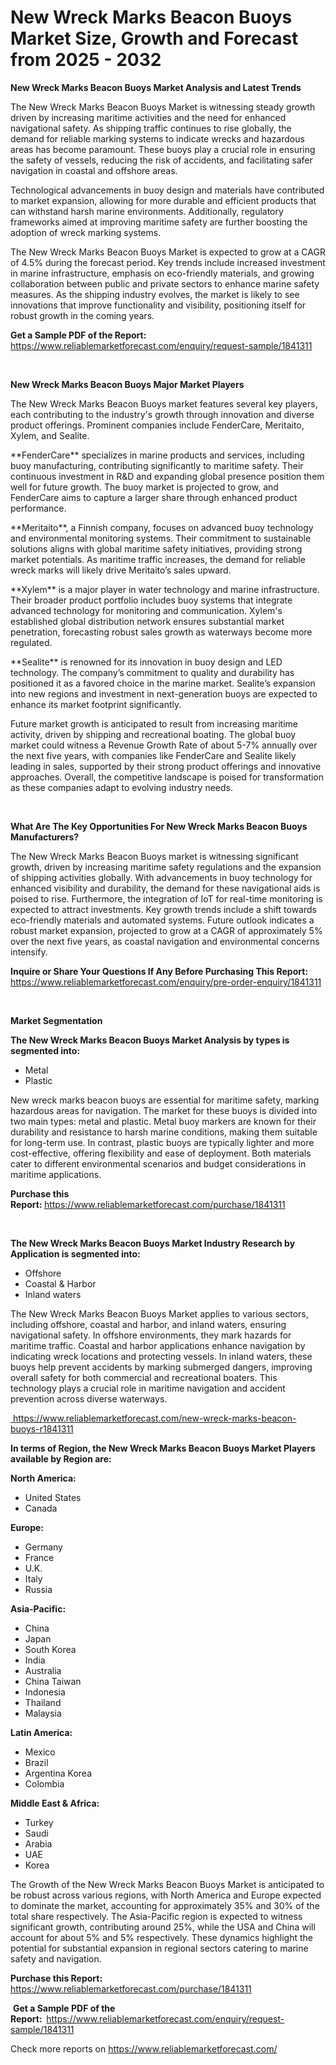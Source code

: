 <p><h1>New Wreck Marks Beacon Buoys Market Size, Growth and Forecast from 2025 - 2032</h1></p><p><strong>New Wreck Marks Beacon Buoys Market Analysis and Latest Trends</strong></p>
<p><p>The New Wreck Marks Beacon Buoys Market is witnessing steady growth driven by increasing maritime activities and the need for enhanced navigational safety. As shipping traffic continues to rise globally, the demand for reliable marking systems to indicate wrecks and hazardous areas has become paramount. These buoys play a crucial role in ensuring the safety of vessels, reducing the risk of accidents, and facilitating safer navigation in coastal and offshore areas.</p><p>Technological advancements in buoy design and materials have contributed to market expansion, allowing for more durable and efficient products that can withstand harsh marine environments. Additionally, regulatory frameworks aimed at improving maritime safety are further boosting the adoption of wreck marking systems.</p><p>The New Wreck Marks Beacon Buoys Market is expected to grow at a CAGR of 4.5% during the forecast period. Key trends include increased investment in marine infrastructure, emphasis on eco-friendly materials, and growing collaboration between public and private sectors to enhance marine safety measures. As the shipping industry evolves, the market is likely to see innovations that improve functionality and visibility, positioning itself for robust growth in the coming years.</p></p>
<p><strong>Get a Sample PDF of the Report:&nbsp;</strong> <a href="https://www.reliablemarketforecast.com/enquiry/request-sample/1841311?utm_campaign=2533&utm_medium=2&utm_source=Github&utm_content=ia&utm_term=12042025&utm_id=new-wreck-marks-beacon-buoys">https://www.reliablemarketforecast.com/enquiry/request-sample/1841311</a></p>
<p>&nbsp;</p>
<p><strong>New Wreck Marks Beacon Buoys Major Market Players</strong></p>
<p><p>The New Wreck Marks Beacon Buoys market features several key players, each contributing to the industry's growth through innovation and diverse product offerings. Prominent companies include FenderCare, Meritaito, Xylem, and Sealite.</p><p>**FenderCare** specializes in marine products and services, including buoy manufacturing, contributing significantly to maritime safety. Their continuous investment in R&D and expanding global presence position them well for future growth. The buoy market is projected to grow, and FenderCare aims to capture a larger share through enhanced product performance.</p><p>**Meritaito**, a Finnish company, focuses on advanced buoy technology and environmental monitoring systems. Their commitment to sustainable solutions aligns with global maritime safety initiatives, providing strong market potentials. As maritime traffic increases, the demand for reliable wreck marks will likely drive Meritaito’s sales upward.</p><p>**Xylem** is a major player in water technology and marine infrastructure. Their broader product portfolio includes buoy systems that integrate advanced technology for monitoring and communication. Xylem's established global distribution network ensures substantial market penetration, forecasting robust sales growth as waterways become more regulated.</p><p>**Sealite** is renowned for its innovation in buoy design and LED technology. The company’s commitment to quality and durability has positioned it as a favored choice in the marine market. Sealite’s expansion into new regions and investment in next-generation buoys are expected to enhance its market footprint significantly.</p><p>Future market growth is anticipated to result from increasing maritime activity, driven by shipping and recreational boating. The global buoy market could witness a Revenue Growth Rate of about 5-7% annually over the next five years, with companies like FenderCare and Sealite likely leading in sales, supported by their strong product offerings and innovative approaches. Overall, the competitive landscape is poised for transformation as these companies adapt to evolving industry needs.</p></p>
<p>&nbsp;</p>
<p><strong>What Are The Key Opportunities For New Wreck Marks Beacon Buoys Manufacturers?</strong></p>
<p><p>The New Wreck Marks Beacon Buoys market is witnessing significant growth, driven by increasing maritime safety regulations and the expansion of shipping activities globally. With advancements in buoy technology for enhanced visibility and durability, the demand for these navigational aids is poised to rise. Furthermore, the integration of IoT for real-time monitoring is expected to attract investments. Key growth trends include a shift towards eco-friendly materials and automated systems. Future outlook indicates a robust market expansion, projected to grow at a CAGR of approximately 5% over the next five years, as coastal navigation and environmental concerns intensify.</p></p>
<p><strong>Inquire or Share Your Questions If Any Before Purchasing This Report:</strong> <a href="https://www.reliablemarketforecast.com/enquiry/pre-order-enquiry/1841311?utm_campaign=2533&utm_medium=2&utm_source=Github&utm_content=ia&utm_term=12042025&utm_id=new-wreck-marks-beacon-buoys">https://www.reliablemarketforecast.com/enquiry/pre-order-enquiry/1841311</a></p>
<p>&nbsp;</p>
<p><strong>Market Segmentation</strong></p>
<p><strong>The New Wreck Marks Beacon Buoys Market Analysis by types is segmented into:</strong></p>
<p><ul><li>Metal</li><li>Plastic</li></ul></p>
<p><p>New wreck marks beacon buoys are essential for maritime safety, marking hazardous areas for navigation. The market for these buoys is divided into two main types: metal and plastic. Metal buoy markers are known for their durability and resistance to harsh marine conditions, making them suitable for long-term use. In contrast, plastic buoys are typically lighter and more cost-effective, offering flexibility and ease of deployment. Both materials cater to different environmental scenarios and budget considerations in maritime applications.</p></p>
<p><strong>Purchase this Report:&nbsp;</strong><a href="https://www.reliablemarketforecast.com/purchase/1841311?utm_campaign=2533&utm_medium=2&utm_source=Github&utm_content=ia&utm_term=12042025&utm_id=new-wreck-marks-beacon-buoys">https://www.reliablemarketforecast.com/purchase/1841311</a></p>
<p>&nbsp;</p>
<p><strong>The New Wreck Marks Beacon Buoys Market Industry Research by Application is segmented into:</strong></p>
<p><ul><li>Offshore</li><li>Coastal & Harbor</li><li>Inland waters</li></ul></p>
<p><p>The New Wreck Marks Beacon Buoys Market applies to various sectors, including offshore, coastal and harbor, and inland waters, ensuring navigational safety. In offshore environments, they mark hazards for maritime traffic. Coastal and harbor applications enhance navigation by indicating wreck locations and protecting vessels. In inland waters, these buoys help prevent accidents by marking submerged dangers, improving overall safety for both commercial and recreational boaters. This technology plays a crucial role in maritime navigation and accident prevention across diverse waterways.</p></p>
<p><a href="https://www.reliablemarketforecast.com/new-wreck-marks-beacon-buoys-r1841311?utm_campaign=2533&utm_medium=2&utm_source=Github&utm_content=ia&utm_term=12042025&utm_id=new-wreck-marks-beacon-buoys">&nbsp;https://www.reliablemarketforecast.com/new-wreck-marks-beacon-buoys-r1841311</a></p>
<p><strong>In terms of Region, the New Wreck Marks Beacon Buoys Market Players available by Region are:</strong></p>
<p>
    <p> <strong> North America: </strong>
        <ul>
            <li>United States</li>
            <li>Canada</li>
        </ul>
        </p> 
    <p> <strong> Europe: </strong>
        <ul>
            <li>Germany</li>
            <li>France</li>
            <li>U.K.</li>
            <li>Italy</li>
            <li>Russia</li>
        </ul>
        </p> 
    <p> <strong> Asia-Pacific: </strong>
        <ul>
            <li>China</li>
            <li>Japan</li>
            <li>South Korea</li>
            <li>India</li>
            <li>Australia</li>
            <li>China Taiwan</li>
            <li>Indonesia</li>
            <li>Thailand</li>
            <li>Malaysia</li>
        </ul>
        </p> 
    <p> <strong> Latin America: </strong>
        <ul>
            <li>Mexico</li>
            <li>Brazil</li>
            <li>Argentina Korea</li>
            <li>Colombia</li>
        </ul>
        </p> 
    <p> <strong> Middle East & Africa: </strong>
        <ul>
            <li>Turkey</li>
            <li>Saudi</li>
            <li>Arabia</li>
            <li>UAE</li>
            <li>Korea</li>
        </ul>
    </p>
    </p>
<p><p>The Growth of the New Wreck Marks Beacon Buoys Market is anticipated to be robust across various regions, with North America and Europe expected to dominate the market, accounting for approximately 35% and 30% of the total share respectively. The Asia-Pacific region is expected to witness significant growth, contributing around 25%, while the USA and China will account for about 5% and 5% respectively. These dynamics highlight the potential for substantial expansion in regional sectors catering to marine safety and navigation.</p></p>
<p><strong>Purchase this Report: </strong><a href="https://www.reliablemarketforecast.com/purchase/1841311?utm_campaign=2533&utm_medium=2&utm_source=Github&utm_content=ia&utm_term=12042025&utm_id=new-wreck-marks-beacon-buoys">https://www.reliablemarketforecast.com/purchase/1841311</a></p>
<p>&nbsp;<strong>Get a Sample PDF of the Report:&nbsp;&nbsp;</strong><a href="https://www.reliablemarketforecast.com/enquiry/request-sample/1841311?utm_campaign=2533&utm_medium=2&utm_source=Github&utm_content=ia&utm_term=12042025&utm_id=new-wreck-marks-beacon-buoys">https://www.reliablemarketforecast.com/enquiry/request-sample/1841311</a></p>
<p><strong></strong></p>
<p>Check more reports on <a href="https://www.reliablemarketforecast.com/?utm_campaign=2533&utm_medium=2&utm_source=Github&utm_content=ia&utm_term=12042025&utm_id=new-wreck-marks-beacon-buoys">https://www.reliablemarketforecast.com/</a></p>